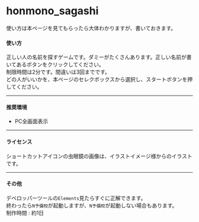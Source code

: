 # honmono_sagashi

使い方は本ページを見てもらったら大体わかりますが、書いておきます。

#### 使い方

正しい人の名前を探すゲームです。ダミーがたくさんあります。正しい名前が書いてあるボタンをクリックしてください。  
制限時間は2分です。間違いは3回までです。  
どの人がいいかを、本ページのセレクボックスから選択し、スタートボタンを押してください。
___

#### 推奨環境

- PC全画面表示
___

#### ライセンス

ショートカットアイコンの虫眼鏡の画像は、イラストイメージ様からのイラストです。
___
#### その他

デベロッパーツールの`Elements`見たらすぐに正解できます。  
終わったら`N予備校`が起動しますが、`N予備校`が起動しない場合もあります。  
制作時間 : 約1日
